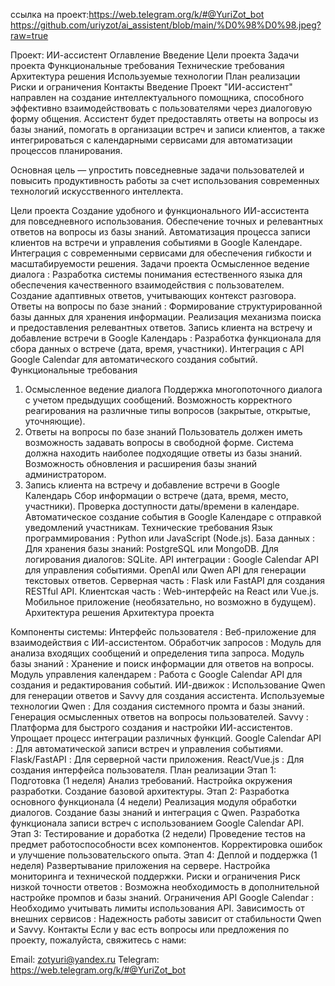 ссылка на проект:https://web.telegram.org/k/#@YuriZot_bot
https://github.com/uriyzot/ai_assistent/blob/main/%D0%98%D0%98.jpeg?raw=true

Проект: ИИ-ассистент
Оглавление
Введение
Цели проекта
Задачи проекта
Функциональные требования
Технические требования
Архитектура решения
Используемые технологии
План реализации
Риски и ограничения
Контакты
Введение
Проект "ИИ-ассистент" направлен на создание интеллектуального помощника, способного эффективно взаимодействовать с пользователями через диалоговую форму общения. Ассистент будет предоставлять ответы на вопросы из базы знаний, помогать в организации встреч и записи клиентов, а также интегрироваться с календарными сервисами для автоматизации процессов планирования.

Основная цель — упростить повседневные задачи пользователей и повысить продуктивность работы за счет использования современных технологий искусственного интеллекта.

Цели проекта
Создание удобного и функционального ИИ-ассистента для повседневного использования.
Обеспечение точных и релевантных ответов на вопросы из базы знаний.
Автоматизация процесса записи клиентов на встречи и управления событиями в Google Календаре.
Интеграция с современными сервисами для обеспечения гибкости и масштабируемости решения.
Задачи проекта
Осмысленное ведение диалога :
Разработка системы понимания естественного языка для обеспечения качественного взаимодействия с пользователем.
Создание адаптивных ответов, учитывающих контекст разговора.
Ответы на вопросы по базе знаний :
Формирование структурированной базы данных для хранения информации.
Реализация механизма поиска и предоставления релевантных ответов.
Запись клиента на встречу и добавление встречи в Google Календарь :
Разработка функционала для сбора данных о встрече (дата, время, участники).
Интеграция с API Google Calendar для автоматического создания событий.
Функциональные требования
1. Осмысленное ведение диалога
Поддержка многопоточного диалога с учетом предыдущих сообщений.
Возможность корректного реагирования на различные типы вопросов (закрытые, открытые, уточняющие).
2. Ответы на вопросы по базе знаний
Пользователь должен иметь возможность задавать вопросы в свободной форме.
Система должна находить наиболее подходящие ответы из базы знаний.
Возможность обновления и расширения базы знаний администратором.
3. Запись клиента на встречу и добавление встречи в Google Календарь
Сбор информации о встрече (дата, время, место, участники).
Проверка доступности даты/времени в календаре.
Автоматическое создание события в Google Календаре с отправкой уведомлений участникам.
Технические требования
Язык программирования : Python или JavaScript (Node.js).
База данных :
Для хранения базы знаний: PostgreSQL или MongoDB.
Для логирования диалогов: SQLite.
API интеграции :
Google Calendar API для управления событиями.
OpenAI или Qwen API для генерации текстовых ответов.
Серверная часть :
Flask или FastAPI для создания RESTful API.
Клиентская часть :
Web-интерфейс на React или Vue.js.
Мобильное приложение (необязательно, но возможно в будущем).
Архитектура решения
Архитектура проекта

Компоненты системы:
Интерфейс пользователя :
Веб-приложение для взаимодействия с ИИ-ассистентом.
Обработчик запросов :
Модуль для анализа входящих сообщений и определения типа запроса.
Модуль базы знаний :
Хранение и поиск информации для ответов на вопросы.
Модуль управления календарем :
Работа с Google Calendar API для создания и редактирования событий.
ИИ-движок :
Использование Qwen для генерации ответов и Savvy для создания ассистента.
Используемые технологии
Qwen :
Для создания системного промта и базы знаний.
Генерация осмысленных ответов на вопросы пользователей.
Savvy :
Платформа для быстрого создания и настройки ИИ-ассистентов.
Упрощает процесс интеграции различных функций.
Google Calendar API :
Для автоматической записи встреч и управления событиями.
Flask/FastAPI :
Для серверной части приложения.
React/Vue.js :
Для создания интерфейса пользователя.
План реализации
Этап 1: Подготовка (1 неделя)
Анализ требований.
Настройка окружения разработки.
Создание базовой архитектуры.
Этап 2: Разработка основного функционала (4 недели)
Реализация модуля обработки диалогов.
Создание базы знаний и интеграция с Qwen.
Разработка функционала записи встреч с использованием Google Calendar API.
Этап 3: Тестирование и доработка (2 недели)
Проведение тестов на предмет работоспособности всех компонентов.
Корректировка ошибок и улучшение пользовательского опыта.
Этап 4: Деплой и поддержка (1 неделя)
Развертывание приложения на сервере.
Настройка мониторинга и технической поддержки.
Риски и ограничения
Риск низкой точности ответов :
Возможна необходимость в дополнительной настройке промпов и базы знаний.
Ограничения API Google Calendar :
Необходимо учитывать лимиты использования API.
Зависимость от внешних сервисов :
Надежность работы зависит от стабильности Qwen и Savvy.
Контакты
Если у вас есть вопросы или предложения по проекту, пожалуйста, свяжитесь с нами:

Email: zotyuri@yandex.ru
Telegram: https://web.telegram.org/k/#@YuriZot_bot
